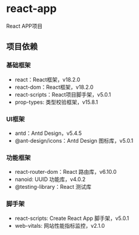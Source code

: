 # react-app
React APP项目

## 项目依赖

### 基础框架
- react：React框架，v18.2.0
- react-dom：React框架，v18.2.0
- react-scripts：React项目脚手架，v5.0.1
- prop-types: 类型校验框架，v15.8.1

### UI框架
- antd：Antd Design，v5.4.5
- @ant-design/icons：Antd Design 图标库，v5.0.1

### 功能框架
- react-router-dom：React 路由库，v6.10.0
- nanoid: UUID 功能库，v4.0.2
- @testing-library：React 测试库

### 脚手架
- react-scripts: Create React App 脚手架，v5.0.1
- web-vitals: 网站性能指标监控，v2.1.0